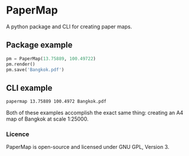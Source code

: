 # PaperMap

A python package and CLI for creating paper maps.

## Package example
```python
pm = PaperMap(13.75889, 100.49722)
pm.render()
pm.save('Bangkok.pdf')
```

## CLI example
```bash
papermap 13.75889 100.4972 Bangkok.pdf
```

Both of these examples accomplish the exact same thing: creating an A4 map of Bangkok at scale 1:25000.

### Licence
PaperMap is open-source and licensed under GNU GPL, Version 3.